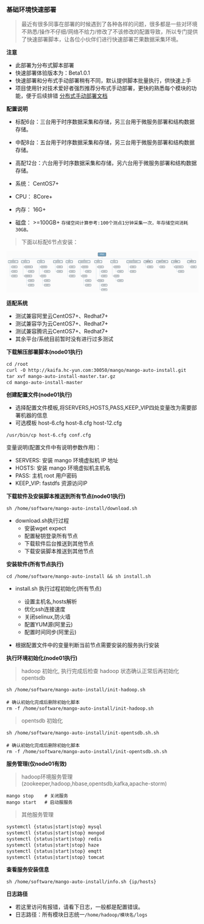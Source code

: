 ### 基础环境快速部署

>最近有很多同事在部署的时候遇到了各种各样的问题，很多都是一些对环境不熟悉/操作不仔细/网络不给力/修改了不该修改的配置导致，所以专门提供了快速部署脚本，让各位小伙伴们进行快速部署芒果数据采集环境。

**注意**

- 此部署为分布式脚本部署
- 快速部署体验版本为：Beta1.0.1
- 快速部署和分布式手动部署稍有不同，默认提供脚本批量执行，供快速上手
- 项目使用针对技术爱好者强烈推荐分布式手动部署，更快的熟悉每个模块的功能，便于后续排错 [分布式手动部署文档](https://mgdatastorm.readthedocs.io/en/latest/install/distributed_install.html)

**配置说明**
- 标配6台：三台用于时序数据采集和存储，另三台用于微服务部署和结构数据存储。
- 中配8台：五台用于时序数据采集和存储，另三台用于微服务部署和结构数据存储。
- 高配12台：六台用于时序数据采集和存储，另六台用于微服务部署和结构数据存储。

 - 系统： CentOS7+
 - CPU：  8Core+
 - 内存：  16G+
 - 磁盘：  >=100GB+ `存储空间计算参考:100个测点1分钟采集一次，年存储空间消耗30GB。`

> 下面以标配6节点安装：

![](./images/host-6.png)

**适配系统**
- 测试兼容阿里云CentOS7+、Redhat7+
- 测试兼容华为云CentOS7+、Redhat7+
- 测试兼容腾讯云CentOS7+、Redhat7+
- 其余平台/系统目前暂时没有进行过多测试

**下载解压部署脚本(node01执行)**

    cd /root
    curl -O http://kaifa.hc-yun.com:30050/mango/mango-auto-install.git
    tar xvf mango-auto-install-master.tar.gz
    cd mango-auto-install-master

**创建配置文件(node01执行)**

- 选择配置文件模板,将SERVERS,HOSTS,PASS,KEEP_VIP四处变量改为需要部署机器的信息
- 可选模板 host-6.cfg host-8.cfg host-12.cfg

```shell
/usr/bin/cp host-6.cfg conf.cfg
```

变量说明(配置文件中有说明参数作用)：
- SERVERS: 安装 mango 环境虚拟机 IP 地址
- HOSTS: 安装 mango 环境虚拟机主机名
- PASS: 主机 root 用户密码
- KEEP_VIP: fastdfs 资源访问IP

**下载软件及安装脚本推送到所有节点(node01执行)**

    sh /home/software/mango-auto-install/download.sh

- download.sh执行过程
   - 安装wget expect
   - 配置秘钥登录所有节点
   - 下载软件后台推送到其他节点
   - 下载安装脚本推送到其他节点

**安装软件(所有节点执行)**

    cd /home/software/mango-auto-install && sh install.sh

- install.sh 执行过程初始化(所有节点)
   - 设置主机名,hosts解析
   - 优化ssh连接速度
   - 关闭selinux,防火墙
   - 配置YUM源(阿里云)
   - 配置时间同步(阿里云)

- 根据配置文件中的变量判断当前节点需要安装的服务执行安装

**执行环境初始化(node01执行)**

> hadoop 初始化, 执行完成后检查 hadoop 状态确认正常后再初始化 opentsdb

    sh /home/software/mango-auto-install/init-hadoop.sh

    # 确认初始化完成后删除初始化脚本
    rm -f /home/software/mango-auto-install/init-hadoop.sh

> opentsdb 初始化

    sh /home/software/mango-auto-install/init-opentsdb.sh.sh    

    # 确认初始化完成后删除初始化脚本
    rm -f /home/software/mango-auto-install/init-opentsdb.sh.sh

**服务管理(仅node01有效)**

> hadoop环境服务管理(zookeeper,hadoop,hbase,opentsdb,kafka,apache-storm)

    mango stop    # 关闭服务
    mango start   # 启动服服务

> 其他服务管理

    systemctl {status|start|stop} mysql
    systemctl {status|start|stop} mongod
    systemctl {status|start|stop} redis
    systemctl {status|start|stop} haze
    systemctl {status|start|stop} emqtt
    systemctl {status|start|stop} tomcat

**查看服务安装信息**

    sh /home/software/mango-auto-install/info.sh {ip/hosts}

**日志路径**

- 若这里访问有报错，请看下日志，一般都是配置错误。
- 日志路径：所有模块日志统一`/home/hadoop/模块名/logs`
